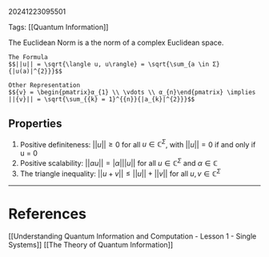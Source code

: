 20241223095501

Tags: [[Quantum Information]]

The Euclidean Norm is a the norm of a complex Euclidean space. 
```ad-info
The Formula
$$||u|| = \sqrt{\langle u, u\rangle} = \sqrt{\sum_{a \in Σ}{|u(a)|^{2}}}$$
```

```ad-info
Other Representation
$${v} = \begin{pmatrix}α_{1} \\ \vdots \\ α_{n}\end{pmatrix} \implies ||{v}|| = \sqrt{\sum_{{k} = 1}^{{n}}{|a_{k}|^{2}}}$$
```

## Properties
1. Positive definiteness: $||u|| ≥ 0$ for all $u \in \mathbb{C}^{Σ}$, with $||u|| = 0$ if and only if u = 0
2. Positive scalability: $||αu|| = |α|||u||$ for all $u \in \mathbb{C}^{Σ}$ and $α \in \mathbb{C}$
3. The triangle inequality: $||u + v|| ≤ ||u|| + ||v||$ for all $u, v \in \mathbb{C}^{Σ}$
___
# References
[[Understanding Quantum Information and Computation - Lesson 1 - Single Systems]]
[[The Theory of Quantum Information]]
